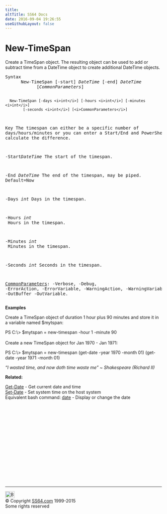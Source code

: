 ```yaml
---
title:
altTitle: SS64 Docs
date: 2016-09-04 19:26:55
useGithubLayout: false
---
```

<!-- #BeginLibraryItem "/Library/head_ps.lbi" --><!-- #EndLibraryItem --><h1>New-TimeSpan</h1> 
<p>Create a TimeSpan object. The resulting object can be used to add or subtract time from a DateTime object to create additional DateTime objects.</p>
<pre>Syntax
      New-TimeSpan [-start] <i>DateTime</i> [-end] <i>DateTime</i>
            [<i>CommonParameters</i>]

      New-TimeSpan [-days <i>int</i>] [-hours <i>int</i>] [-minutes <i>int</i>]
            [-seconds <i>int</i>] [<i>CommonParameters</i>]

Key
   The timespan can either be a specific number of days/hours/minutes
   or you can enter a Start/End and PowerShell will calculate the difference.

   -Start<i>DateTime</i>
       The start of the timespan.

   -End<i> DateTime</i>
       The end of the timespan, may be piped. Default=Now

   -Days <i>int</i>
       Days in the timespan.

   -Hours <i>int</i><br>       Hours in the timespan.

   -Minutes <i>int<br>       </i>Minutes in the timespan.

   -Seconds <i>int</i>
       Seconds in the timespan.

   <a href="common.html">CommonParameters</a>:
       -Verbose, -Debug, -ErrorAction, -ErrorVariable, -WarningAction, -WarningVariable,
       -OutBuffer -OutVariable.</pre>
<p>
  <b>Examples</b></p>
<p>Create a TimeSpan object of duration 1 hour plus 90 minutes and store it in a variable named $mytspan:</p>
<p><span class="code">PS C:\&gt; $mytspan = new-timespan -hour 1 -minute 90 </span><br>
  <br>
  Create a new TimeSpan object  for Jan 1970 - Jan 1971:</p>
<p class="code">PS C:\&gt; $mytspan = new-timespan (get-date -year 1970 -month 01) (get-date -year 1971 -month 01)</p>
<p class="quote"><i>“I wasted time, and now doth time waste me” ~  Shakespeare (Richard II)</i></p>
<p><b>Related:</b></p>
<p>  <a href="get-date.html">Get-Date</a> - Get current date and time <a href="set-date.html"><br>
Set-Date</a> - Set system time on the host system<br>
Equivalent bash command: <a href="../bash/date.html">date</a> - Display or change the date</p><!-- #BeginLibraryItem "/Library/foot_ps.lbi" --><p><script async="" src="//pagead2.googlesyndication.com/pagead/js/adsbygoogle.js"></script>
<!-- PowerShell300 -->
<ins class="adsbygoogle" style="display:inline-block;width:300px;height:250px" data-ad-client="ca-pub-6140977852749469" data-ad-slot="6253539900"></ins>
<script>
(adsbygoogle = window.adsbygoogle || []).push({});
</script></p>
<hr>
<div id="bl" class="footer"><a href="#"><img src="../images/top.png" width="30" height="22" alt="Back to the Top"></a></div>
<div id="br" class="footer, tagline">© Copyright <a href="http://ss64.com/">SS64.com</a> 1999-2015<br>
Some rights reserved</div><!-- #EndLibraryItem -->

